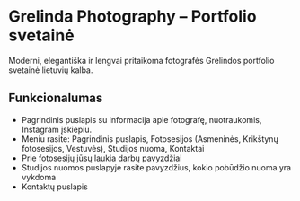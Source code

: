 # Grelinda Photography – Portfolio svetainė

Moderni, elegantiška ir lengvai pritaikoma fotografės Grelindos portfolio svetainė lietuvių kalba.

## Funkcionalumas
- Pagrindinis puslapis su informacija apie fotografę, nuotraukomis, Instagram įskiepiu.
- Meniu rasite: Pagrindinis puslapis, Fotosesijos (Asmeninės, Krikštynų fotosesijos, Vestuvės), Studijos nuoma, Kontaktai   
- Prie fotosesijų jūsų laukia darbų pavyzdžiai
- Studijos nuomos puslapyje rasite pavyzdžius, kokio pobūdžio nuoma yra vykdoma
- Kontaktų puslapis

